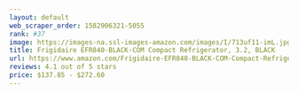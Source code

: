 ```yaml
---
layout: default 
﻿web_scraper_order: 1582906321-5055
rank: #37
image: https://images-na.ssl-images-amazon.com/images/I/713uf11-imL.jpg
title: Frigidaire EFR840-BLACK-COM Compact Refrigerator, 3.2, BLACK
url: https://www.amazon.com/Frigidaire-EFR840-BLACK-COM-Compact-Refrigerator-BLACK/dp/B07YT1RLZC/ref=zg_mw_appliances_37?_encoding=UTF8&psc=1&refRID=M7PB36KB41DN6B2Q64BK
reviews: 4.1 out of 5 stars
price: $137.85 - $272.60
---
```

